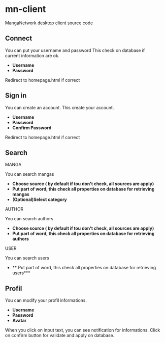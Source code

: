 # mn-client
MangaNetwork desktop client source code

## Connect

  You can put your username and password
  This check on database if current information are ok.
   * **Username**
   * **Password**

  Redirect to homepage.html if correct
  
## Sign in 

  You can create an account.
  This create your account.
   * **Username**
   * **Password**
   * **Confirm Password**

  Redirect to homepage.html if correct

## Search
  MANGA
  
  You can search mangas
   * **Choose source ( by default if tou don't check, all sources are apply)**
   * **Put part of word, this check all properties on database for retrieving mangas**
   * **(Optional)Select category**
  
  AUTHOR

  You can search authors
   * **Choose source ( by default if tou don't check, all sources are apply)**
   * **Put part of word, this check all properties on database for retrieving authors**
  
  USER

  You can search users
   * ** Put part of word, this check all properties on database for retrieving users***

## Profil

  You can modify your profil informations.
   * **Username**
   * **Password**
   * **Avatar**
  
  When you click on input text, you can see notification for informations.
  Click on confirm button for validate and apply on database.
  
